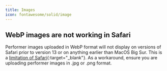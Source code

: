 ```yaml
---
title: Images
icon: fontawesome/solid/image
---
```


## WebP images are not working in Safari

Performer images uploaded in WebP format will not display on versions of Safari prior to version 13 or on anything earlier than MacOS Big Sur. This is a [limitation of Safari](https://caniuse.com/webp){:target="_blank"}. As a workaround, ensure you are uploading performer images in .jpg or .png format.